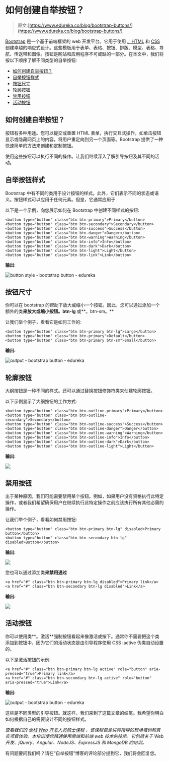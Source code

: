 # 如何创建自举按钮？

> 原文:[https://www.edureka.co/blog/bootstrap-buttons/](https://www.edureka.co/blog/bootstrap-buttons/)

[Bootstrap](https://getbootstrap.com/) 是一个基于前端框架的 web 开发平台。它用于使用 [、HTML](https://www.edureka.co/blog/what-is-html/) 和 [CSS](https://www.edureka.co/blog/what-is-css/) 创建卓越的响应式设计。这些模板用于表单、表格、按钮、排版、模型、表格、导航、传送带和图像。按钮是网站和应用程序不可或缺的一部分。在本文中，我们将按以下顺序了解不同类型的自举按钮:

*   [如何创建自举按钮？](#create)
*   [自举按钮样式](#style)
*   [按钮尺寸](#size)
*   [轮廓按钮](#outline)
*   [禁用按钮](#disabled)
*   [活动按钮](#active)

## **如何创建自举按钮？**

按钮有多种用途。您可以提交或重置 HTML 表单，执行交互式操作，如单击按钮显示或隐藏网页上的内容，将用户重定向到另一个页面等。Bootstrap 提供了一种快速简单的方法来创建和定制按钮。

使用这些按钮可以执行不同的操作。让我们继续深入了解引导按钮及其不同的活动。

## **自举按钮样式**

Bootstrap 中有不同的类用于设计按钮的样式。此外，它们表示不同的状态或语义。按钮样式可以应用于任何元素。但是，它通常应用于

以下是一个示例，向您展示如何在 Bootstrap 中创建不同样式的按钮:

```
<button type="button" class="btn btn-primary">Primary</button>
<button type="button" class="btn btn-secondary">Secondary</button>
<button type="button" class="btn btn-success">Success</button>
<button type="button" class="btn btn-danger">Danger</button>
<button type="button" class="btn btn-warning">Warning</button>
<button type="button" class="btn btn-info">Info</button>
<button type="button" class="btn btn-dark">Dark</button>
<button type="button" class="btn btn-light">Light</button>
<button type="button" class="btn btn-link">Link</button>
```

**输出:**

![button style - bootstrap button - edureka](../Images/48c31209b9875b9262fb6769cad78891.png)

## **按钮尺寸**

你可以在 bootstrap 的帮助下放大或缩小一个按钮。因此，您可以通过添加一个额外的类**来放大或缩小按钮。btn-lg** 或**。btn-sm。**

让我们举个例子，看看它是如何工作的:

```
<button type="button" class="btn btn-primary btn-lg">Large</button>
<button type="button" class="btn btn-primary">Default</button>
<button type="button" class="btn btn-primary btn-sm">Small</button>
```

**输出:**

![output - bootstrap button - edureka](../Images/a8b9e0c92592f50b349ac6638d1bf48e.png)

## **轮廓按钮**

大纲按钮是一种不同的样式。还可以通过替换按钮修饰符类来创建轮廓按钮。

以下示例显示了大纲按钮的工作方式:

```
<button type="button" class="btn btn-outline-primary">Primary</button>
<button type="button" class="btn btn-outline-secondary">Secondary</button>
<button type="button" class="btn btn-outline-success">Success</button>
<button type="button" class="btn btn-outline-danger">Danger</button>
<button type="button" class="btn btn-outline-warning">Warning</button>
<button type="button" class="btn btn-outline-info">Info</button>
<button type="button" class="btn btn-outline-dark">Dark</button>
<button type="button" class="btn btn-outline-light">Light</button>
```

**输出:**

![](../Images/375ee0088b0898a0d4d604d26bba85cd.png)

## **禁用按钮**

出于某种原因，我们可能需要禁用某个按钮。例如，如果用户没有资格执行此特定操作，或者我们希望确保用户在继续执行此特定操作之前应该执行所有其他必需的操作。

让我们举个例子，看看如何禁用按钮:

```
<button type="button" class="btn btn-primary btn-lg" disabled>Primary button</button>
<button type="button" class="btn btn-secondary btn-lg" disabled>Button</button>
```

**输出:**

![](../Images/478127b1e729d962d2bd81bfb420678d.png)

您也可以通过添加类**来禁用通过**

```
<a href="#" class="btn btn-primary btn-lg disabled">Primary link</a>
<a href="#" class="btn btn-secondary btn-lg disabled">Link</a>
```

**输出:**

![](../Images/52437fcef16548355e4409fd61499388.png)

## **活动按钮**

你可以使用类**。激活**强制按钮看起来像激活或按下。通常你不需要把这个类添加到按钮中，因为它们的活动状态是由引导程序使用 CSS :active 伪类自动设置的。

以下是激活按钮的示例:

```
<a href="#" class="btn btn-primary btn-lg active" role="button" aria-pressed="true">Primary link</a>
<a href="#" class="btn btn-secondary btn-lg active" role="button" aria-pressed="true">Link</a>
```

**输出:**

![output - bootstrap button - edureka](../Images/4a6b727e74241f4220a560b0d7c3c402.png)

这些是不同类型的引导按钮。就这样，我们来到了这篇文章的结尾。我希望你明白如何根据自己的需要设计不同的按钮样式。

*查看我们的  [全栈 Web 开发人员硕士课程](https://www.edureka.co/masters-program/full-stack-developer-training) ，该课程包含讲师指导的现场培训和真实项目体验。本培训使您精通使用后端和前端 web 技术的技能。它包括关于 Web 开发、jQuery、Angular、NodeJS、ExpressJS 和 MongoDB 的培训。*

有问题要问我们吗？请在“自举按钮”博客的评论部分提到它，我们将会回复您。